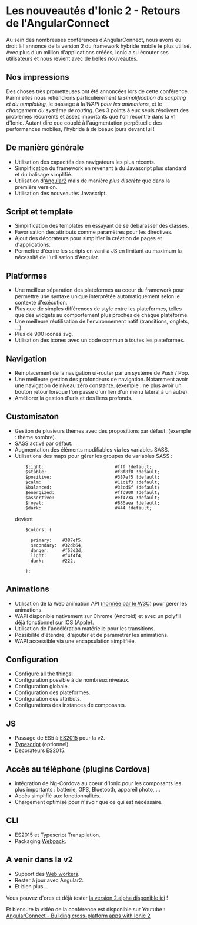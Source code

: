 # Les nouveautés d'Ionic 2 - Retours de l'AngularConnect

Au sein des nombreuses conférences d'AngularConnect, nous avons eu droit à l'annonce de la version 2 du framework hybride mobile le plus utilisé. Avec plus d'un million d'applications créées, Ionic a su écouter ses utilisateurs et nous revient avec de belles nouveautés.


## Nos impressions
Des choses très prometteuses ont été annoncées lors de cette conférence. Parmi elles nous retiendrons particulièrement la *simplification du scripting et du templating*, le passage à la *WAPI pour les animations*, et le *changement du système de routing*. Ces 3 points à eux seuls résolvent des problèmes récurrents et assez importants que l'on recontre dans la v1 d'Ionic. Autant dire que couplé à l'augmentation perpétuelle des performances mobiles, l'hybride à de beaux jours devant lui !


## De manière générale
- Utilisation des capacités des navigateurs les plus récents.
- Simplification du framework en revenant à du Javascript plus standard et du balisage simplifié.
- Utilisation d'[Angular2](https://angular.io/) mais de manière _plus discrète_ que dans la première version.
- Utilisation des nouveautés Javascript.

## Script et template
- Simplification des templates en essayant de se débarasser des classes.
- Favorisation des attributs comme paramètres pour les directives.
- Ajout des décorateurs pour simplifier la création de pages et d'applications.
- Permettre d'écrire les scripts en vanilla JS en limitant au maximum la nécessité de l'utilisation d'Angular.

## Platformes
- Une meilleur séparation des plateformes au coeur du framework pour permettre une syntaxe unique interprétée automatiquement selon le contexte d'exécution.
- Plus que de simples différences de style entre les plateformes, telles que des widgets au comportement plus proches de chaque plateforme.
- Une meilleure réutilisation de l'environnement natif (transitions, onglets, …).
- Plus de 900 icones svg.
- Utilisation des icones avec un code commun à toutes les plateformes.

## Navigation
- Remplacement de la navigation ui-router par un système de Push / Pop.
- Une meilleure gestion des profondeurs de navigation. Notamment avoir une navigation de niveau zéro constante. (exemple : ne plus avoir un bouton retour lorsque l'on passe d'un lien d'un menu latéral à un autre).
- Améliorer la gestion d'urls et des liens profonds.

## Customisaton
- Gestion de plusieurs thèmes avec des propositions par défaut. (exemple : thème sombre).
- SASS activé par défaut.
- Augmentation des éléments modifiables via les variables SASS.
- Utilisations des maps pour gérer les groupes de variables SASS :
    ```
        $light:                           #fff !default;
        $stable:                          #f8f8f8 !default;
        $positive:                        #387ef5 !default;
        $calm:                            #11c1f3 !default;
        $balanced:                        #33cd5f !default;
        $energized:                       #ffc900 !default;
        $assertive:                       #ef473a !default;
        $royal:                           #886aea !default;
        $dark:                            #444 !default;
    ```
    devient
    ```
        $colors: (

          primary:    #387ef5,
          secondary:  #32db64,
          danger:     #f53d3d,
          light:      #f4f4f4,
          dark:       #222,

        );
    ```

## Animations
- Utilisation de la Web animation API ([normée par le W3C](https://w3c.github.io/web-animations/)) pour gérer les animations.
- WAPI disponible nativement sur Chrome (Android) et avec un polyfill déjà fonctionnel sur IOS (Apple).
- Utilisation de l'accélération matérielle pour les transitions.
- Possibilité d'étendre, d'ajouter et de paramétrer les animations.
- WAPI accessible via une encapsulation simplifiée.

## Configuration
- [Configure all the things!](http://www.google.fr/imgres?imgurl=https%3A%2F%2Fwww.sysorchestra.com%2Fcontent%2Fimages%2F2014%2FJul%2Fconfigure_all_the_things_banner.jpg&imgrefurl=https%3A%2F%2Fwww.sysorchestra.com%2F2014%2F07%2F19%2Frunning-ghost-fast-and-secure-with-debian-wheezy-nginx-and-mariadb%2F&h=200&w=780&tbnid=RMH_sZWcL1YAuM%3A&docid=HBrsLUdgBfyzqM&ei=YhkpVr3gDMXcUa2rsLAI&tbm=isch&iact=rc&uact=3&dur=5961&page=1&start=0&ndsp=39&ved=0CCQQrQMwAWoVChMIvZnL_MnWyAIVRW4UCh2tFQyG)
- Configuration possible à de nombreux niveaux.
- Configuration globale.
- Configuration des plateformes.
- Configuration des attributs.
- Configurations des instances de composants.

## JS
- Passage de ES5 à [ES2015](http://www.ecma-international.org/ecma-262/6.0/index.html) pour la v2.
- [Typescript](http://www.typescriptlang.org/) (optionnel).
- Decorateurs ES2015.

## Accès au téléphone (plugins Cordova)
- intégration de Ng-Cordova au coeur d'Ionic pour les composants les plus importants : batterie, GPS, Bluetooth, appareil photo, …
- Accès simplifié aux fonctionnalités.
- Chargement optimisé pour n'avoir que ce qui est nécéssaire.

## CLI
- ES2015 et Typescript Transpilation.
- Packaging [Webpack](https://webpack.github.io/).

## A venir dans la v2
- Support des [Web workers](http://www.w3.org/TR/workers/).
- Rester à jour avec Angular2.
- Et bien plus…


Vous pouvez d'ores et déjà tester [la version 2.alpha disponible ici](http://ionicframework.com/docs/v2/) !

Et biensure la vidéo de la conférence est disponible sur Youtube : [AngularConnect - Building cross-platform apps with Ionic 2](https://youtu.be/43vanF4YwRI?t=47m20s)